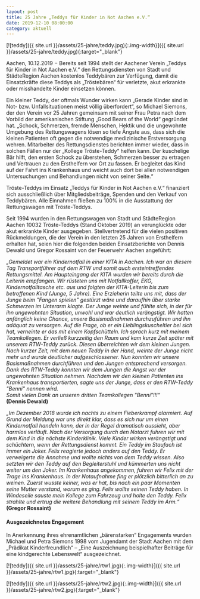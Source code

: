 ```yaml
---
layout: post
title: 25 Jahre „Teddys für Kinder in Not Aachen e.V.“
date: 2019-12-10 08:00:00
category: aktuell
---
```


[![teddy]({{ site.url }}/assets/25-jahre/teddy.jpg){:.img-width}]({{ site.url }}/assets/25-jahre/teddy.jpg){:target="_blank"}

Aachen, 10.12.2019 − Bereits seit 1994 stellt der Aachener Verein „Teddys für Kinder in Not Aachen e.V.“ den Rettungsdiensten von Stadt und StädteRegion Aachen kostenlos Teddybären zur Verfügung, damit die Einsatzkräfte diese Teddys als „Tröstebären“ für verletzte, akut erkrankte oder misshandelte Kinder einsetzen können.

Ein kleiner Teddy, der oftmals Wunder wirken kann
„Gerade Kinder sind in Not- bzw. Unfallsituationen meist völlig überfordert“, so Michael Siemons, der den Verein vor 25 Jahren gemeinsam mit seiner Frau Petra nach dem Vorbild der amerikanischen Stiftung „Good Bears of the World“ gegründet hat. „Schock, Schmerzen, fremde Menschen, Hektik und die ungewohnte Umgebung des Rettungswagens lösen so tiefe Ängste aus, dass sich die kleinen Patienten oft gegen die notwendige medizinische Erstversorgung wehren. Mitarbeiter des Rettungsdienstes berichten immer wieder, dass in solchen Fällen nur der „Kollege Tröste-Teddy“ helfen kann. Der kuschelige Bär hilft, den ersten Schock zu überstehen, Schmerzen besser zu ertragen und Vertrauen zu den Ersthelfern vor Ort zu fassen. Er begleitet das Kind auf der Fahrt ins Krankenhaus und weicht auch dort bei allen notwendigen Untersuchungen und Behandlungen nicht von seiner Seite.“

Tröste-Teddys im Einsatz
„Teddys für Kinder in Not Aachen e.V.“ finanziert sich ausschließlich über Mitgliedsbeiträge, Spenden und den Verkauf von Teddybären. Alle Einnahmen fließen zu 100% in die Ausstattung der Rettungswagen mit Tröste-Teddys.

Seit 1994 wurden in den Rettungswagen von Stadt und StädteRegion Aachen 10032 Tröste-Teddys (Stand Oktober 2019) an verunglückte oder akut erkrankte Kinder ausgegeben. Stellvertretend für die vielen positiven Rückmeldungen, die der Verein in den letzten 25 Jahren von Ersthelfern erhalten hat, seien hier die folgenden beiden Einsatzberichte von Dennis Dewald und Gregor Rossaint von der Feuerwehr Aachen angeführt:

*„Gemeldet war ein Kindernotfall in einer KITA in Aachen. Ich war an diesem Tag Transportführer auf dem RTW und somit auch ersteintreffendes Rettungsmittel. Am Haupteingang der KITA wurden wir bereits durch die Leiterin empfangen. Wir rüsteten uns mit Notfallkoffer, EKG, Kindernotfalltasche etc. aus und folgten der KITA-Leiterin bis zum betroffenen Kind (Junge, 5 Jahre). Eine Erzieherin teilte uns mit, dass der Junge beim "Fangen spielen" gestürzt wäre und daraufhin über starke Schmerzen im Unterarm klagte. Der Junge weinte und fühlte sich, in der für ihn ungewohnten Situation, unwohl und war deutlich verängstigt. Wir hatten anfänglich keine Chance, unsere Basismaßnahmen durchzuführen und ihn adäquat zu versorgen. Auf die Frage, ob er ein Lieblingskuscheltier bei sich hat, verneinte er das mit einem Kopfschütteln. Ich sprach kurz mit meinem Teamkollegen. Er verließ kurzzeitig den Raum und kam kurze Zeit später mit unserem RTW-Teddy zurück. Diesen überreichten wir dem kleinen Jungen. Nach kurzer Zeit, mit dem neuen Teddy in der Hand, weinte der Junge nicht mehr und wurde deutlicher aufgeschlossener. Nun konnten wir unsere Basismaßnahmen durchführen und den Jungen entsprechend versorgen. Dank des RTW-Teddy konnten wir dem Jungen die Angst vor der ungewohnten Situation nehmen. Nachdem wir den kleinen Patienten ins Krankenhaus transportierten, sagte uns der Junge, dass er den RTW-Teddy "Benni" nennen wird.<br/>Somit vielen Dank an unseren dritten Teamkollegen "Benni"!!!“*<br>
**(Dennis Dewald)**

*„Im Dezember 2018 wurde ich nachts zu einem Fieberkrampf alarmiert. Auf Grund der Meldung war uns direkt klar, dass es sich nur um einen Kindernotfall handeln kann, der in der Regel dramatisch aussieht, aber harmlos verläuft. Nach der Versorgung durch den Notarzt fuhren wir mit dem Kind in die nächste Kinderklinik. Viele Kinder wirken verängstigt und schüchtern, wenn der Rettungsdienst kommt. Ein Teddy im Staufach ist immer ein Joker. Felix reagierte jedoch anders auf den Teddy. Er verweigerte die Annahme und wollte nichts von dem Teddy wissen. Also setzten wir den Teddy auf den Begleiterstuhl und kümmerten uns nicht weiter um den Joker. Im Krankenhaus angekommen, fuhren wir Felix mit der Trage ins Krankenhaus. In der Notaufnahme fing er plötzlich bitterlich an zu weinen. Zuerst wusste keiner, was er hat, bis nach ein paar Momenten seine Mutter verstand, worum es ging. Felix wollte seinen Teddy haben. In Windeseile sauste mein Kollege zum Fahrzeug und holte den Teddy. Felix strahlte und ertrug die weitere Behandlung mit seinem Teddy im Arm.“*<br>
**(Gregor Rossaint)**

#### Ausgezeichnetes Engagement

In Anerkennung ihres ehrenamtlichen „bärenstarken“ Engagements wurden Michael und Petra Siemons 1998 vom Jugendamt der Stadt Aachen mit dem „Prädikat Kinderfreundlich“ – „Eine Auszeichnung beispielhafter Beiträge für eine kindgerechte Lebenswelt“ ausgezeichnet.

[![teddy]({{ site.url }}/assets/25-jahre/rtw1.jpg){:.img-width}]({{ site.url }}/assets/25-jahre/rtw1.jpg){:target="_blank"}

[![teddy]({{ site.url }}/assets/25-jahre/rtw2.jpg){:.img-width}]({{ site.url }}/assets/25-jahre/rtw2.jpg){:target="_blank"}
